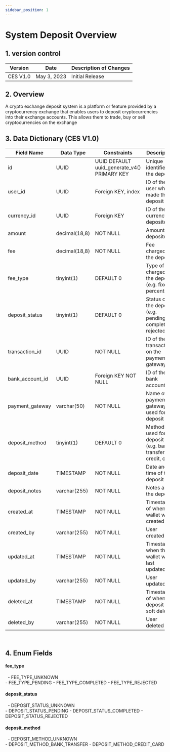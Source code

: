 ```yaml
---
sidebar_position: 1
---
```


# System Deposit Overview

## 1. version control

| Version  | Date        | Description of Changes |
| -------- | ----------- | ---------------------- |
| CES V1.0 | May 3, 2023 | Initial Release        |

## 2. Overview

A crypto exchange deposit system is a platform or feature provided by a cryptocurrency exchange that enables users to deposit cryptocurrencies into their exchange accounts. This allows them to trade, buy or sell cryptocurrencies on the exchange

## 3. Data Dictionary (CES V1.0)

| Field Name      | Data Type     | Constraints                                 | Description                                                    |
| --------------- | ------------- | ------------------------------------------- | -------------------------------------------------------------- |
| id              | UUID          | UUID DEFAULT uuid_generate_v4() PRIMARY KEY | Unique identifier for the deposit                              |
| user_id         | UUID          | Foreign KEY, index                          | ID of the user who made the deposit                            |
| currency_id     | UUID          | Foreign KEY                                 | ID of the currency deposited                                   |
| amount          | decimal(18,8) | NOT NULL                                    | Amount deposited                                               |
| fee             | decimal(18,8) | NOT NULL                                    | Fee charged for the deposit                                    |
| fee_type        | tinyint(1)    | DEFAULT 0                                   | Type of fee charged for the deposit (e.g. fixed percentage)    |
| deposit_status  | tinyint(1)    | DEFAULT 0                                   | Status of the deposit (e.g. pending, completed, rejected)      |
| transaction_id  | UUID          | NOT NULL                                    | ID of the transaction on the payment gateway                   |
| bank_account_id | UUID          | Foreign KEY NOT NULL                        | ID of the bank accounts                                        |
| payment_gateway | varchar(50)   | NOT NULL                                    | Name of the payment gateway used for the deposit               |
| deposit_method  | tinyint(1)    | DEFAULT 0                                   | Method used for the deposit (e.g. bank transfer, credit, card) |
| deposit_date    | TIMESTAMP     | NOT NULL                                    | Date and time of the deposit                                   |
| deposit_notes   | varchar(255)  | NOT NULL                                    | Notes about the deposit                                        |
| created_at      | TIMESTAMP     | NOT NULL                                    | Timestamp of when the wallet was created                       |
| created_by      | varchar(255)  | NOT NULL                                    | User created by                                                |
| updated_at      | TIMESTAMP     | NOT NULL                                    | Timestamp when the wallet was last updated                     |
| updated_by      | varchar(255)  | NOT NULL                                    | User updated by                                                |
| deleted_at      | TIMESTAMP     | NOT NULL                                    | Timestamp of when the deposit was soft deleted                 |
| deleted_by      | varchar(255)  | NOT NULL                                    | User deleted by                                                |

`
`
## 4. Enum Fields 

#### **fee_type**
&nbsp;
    - FEE_TYPE_UNKNOWN  
    - FEE_TYPE_PENDING
    - FEE_TYPE_COMPLETED
    - FEE_TYPE_REJECTED 

#### **deposit_status**
&nbsp;
    - DEPOSIT_STATUS_UNKNOWN  
    - DEPOSIT_STATUS_PENDING
    - DEPOSIT_STATUS_COMPLETED
    - DEPOSIT_STATUS_REJECTED 

#### **deposit_method**
&nbsp;
    - DEPOSIT_METHOD_UNKNOWN  
    - DEPOSIT_METHOD_BANK_TRANSFER
    - DEPOSIT_METHOD_CREDIT_CARD

